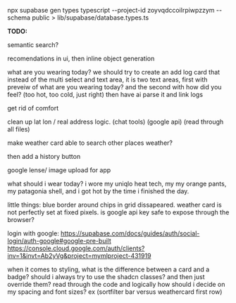 npx supabase gen types typescript --project-id zoyvqdccoilrpiwpzzym --schema public > lib/supabase/database.types.ts


**TODO:**

semantic search?

recomendations in ui, then inline object generation

what are you wearing today?
we should try to create an add log card that instead of the multi select and text area, it is two text areas, first with preveiw of what are you wearing today? and the second with how did you feel? (too hot, too cold, just right) then have ai parse it and link logs


get rid of comfort

clean up lat lon / real address logic. (chat tools) (google api) (read through all files)

make weather card able to search other places weather?

then add a history button

google lense/ image upload for app

what should i wear today?
i wore my uniqlo heat tech, my my orange pants, my patagonia shell, and i got hot by the time i finished the day.

little things: blue border around chips in grid dissapeared. weather card is not perfectly set at fixed pixels. is google api key safe to expose through the browser?


login with google:
https://supabase.com/docs/guides/auth/social-login/auth-google#google-pre-built
https://console.cloud.google.com/auth/clients?inv=1&invt=Ab2yVg&project=mymlproject-431919

when it comes to styling, what is the difference between a card and a badge? should i always try to use the shadcn classes? and then just override them?
read through the code
and logically how should i decide on my spacing and font sizes? ex (sortfilter bar versus weathercard first row)